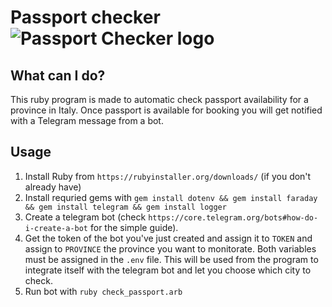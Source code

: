 # Passport checker ![Passport Checker logo](https://github.com/faccimatteo/Passport_checker/tree/main/logo)

## What can I do? 
This ruby program is made to automatic check passport availability for a province in Italy.
Once passport is available for booking you will get notified with a Telegram message from a bot.

## Usage

1. Install Ruby from `https://rubyinstaller.org/downloads/` (if you don't already have)
2. Install requried gems with 
`gem install dotenv && gem install faraday && gem install telegram && gem install logger`
3. Create a telegram bot (check `https://core.telegram.org/bots#how-do-i-create-a-bot` for the simple guide). 
4. Get the token of the bot you've just created and assign it to `TOKEN` and assign to `PROVINCE` the province you want to monitorate. Both variables must be assigned in the `.env` file. This will be used from the program to integrate itself with the telegram bot and let you choose which city to check.
5. Run bot with `ruby check_passport.arb`

